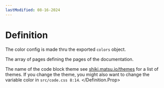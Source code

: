 ```yaml
---
lastModified: 08-16-2024
---
```


<script>
  import { Definition } from "$lib/components"
</script>


# Definition

The color config is made thru the exported `colors` object.

<Definition name="colors" description="The colors object.">
  <Definition.Prop type="object" path="tailwindColors" required>
    The array of pages defining the pages of the documentation.
  </Definition.Prop>
  <Definition.Prop type="string" path="codeBlockTheme" required>

  The name of the code block theme see [shiki.matsu.io/themes](https://shiki.matsu.io/themes) for a list of themes. If you change the theme, you might also want to change the variable color in `src/code.css 8:14`.
  </Definition.Prop>
</Definition>
